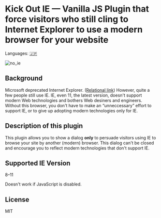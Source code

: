 # Kick Out IE — Vanilla JS Plugin that force visitors who still cling to Internet Explorer to use a modern browser for your website

Languages: [🇯🇵](./README.ja.md)

![no_ie](https://user-images.githubusercontent.com/12870451/60697504-9d1c6180-9f25-11e9-9dbb-9e0529c500d5.png)


## Background

Microsoft deprecated Internet Explorer. ([Relational link](https://www.engadget.com/2019/02/08/microsoft-internet-explorer-technical-debt/?guccounter=1&guce_referrer=aHR0cHM6Ly93d3cuZ29vZ2xlLmNvbS8&guce_referrer_sig=AQAAAHU8D6OLXjQE2DNQGGZx4MpFEH-jBgoYsYTeZTzAuXIyLxrr2zmEZCIqvmSOfaEuArCxScw6EaL7Lqd1XD_Dd-qqEUn6kyytZMneHLN53SVtaszyrOA6qbNCwl7W42P-FMrleEjBSAVRlYKZDuDWz6obyWO4oQ60soZ0xnhLRSXZ))  However, quite a few people still use IE.  IE, even 11, the latest version, doesn't support modern Web technologies and bothers Web desiners and engineers.  Without this browser, you don't have to make an “unneccessary” effort to support IE, or to give up adopting modern technologies only for IE.

## Description of this plugin

This plugin allows you to show a dialog **only** to persuade visitors using IE to browse your site by another (modern) browser.  This dialog can't be closed and encourage you to reflect modern technologies that don't support IE.

## Supported IE Version

8–11

Doesn't work if JavaScript is disabled.

## License

MIT
